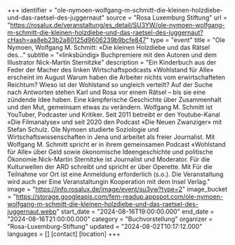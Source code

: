 +++
identifier = "ole-nymoen-wolfgang-m-schmitt-die-kleinen-holzdiebe-und-das-raetsel-des-juggernaut"
source = "Rosa Luxemburg Stiftung"
url = "https://rosalux.de/veranstaltung/es_detail/SU3YW/ole-nymoen-wolfgang-m-schmitt-die-kleinen-holzdiebe-und-das-raetsel-des-juggernaut?cHash=aa8eb23b2a80125d9606239b9bcfe847"
type = "event"
title = "Ole Nymoen, Wolfgang M. Schmitt: «Die kleinen Holzdiebe und das Rätsel des…"
subtitle = "«linksbündig» Buchpremiere mit den Autoren und dem Illustrator Nick-Martin Sternitzke"
description = "Ein Kinderbuch aus der Feder der Macher des linken Wirtschaftspodcasts «Wohlstand für Alle» erscheint im August 
Warum haben die Arbeiter nichts vom erwirtschafteten Reichtum? Wieso ist der Wohlstand so ungleich verteilt? Auf der Suche nach Antworten stehen Karl und Rosa vor einem Rätsel – bis sie eine zündende Idee haben. Eine kämpferische Geschichte über Zusammenhalt und den Mut, gemeinsam etwas zu verändern.
Wolfgang M. Schmitt ist YouTuber, Podcaster und Kritiker. Seit 2011 betreibt er den Youtube-Kanal «Die Filmanalyse» und seit 2020 den Podcast «Die Neuen Zwanziger» mit Stefan Schulz.
Ole Nymoen studierte Soziologie und Wirtschaftswissenschaften in Jena und arbeitet als freier Journalist. Mit Wolfgang M. Schmitt spricht er in ihrem gemeinsamen Podcast «Wohlstand für Alle» über Geld sowie ökonomische Ideengeschichte und politische Ökonomie.Nick-Martin Sternitzke ist Journalist und Moderator. Für die Kulturwellen der ARD schreibt und spricht er über Operette. Mit 
Für die Teilnahme vor Ort ist eine Anmeldung erforderlich (s.o.). 
Die Veranstaltung wird auch per 
Eine Veranstaltungin Kooperation mit dem Insel Verlag."
image = "https://info.rosalux.de/image/event/su3yw?type=2"
image_bucket = "https://storage.googleapis.com/fem-readup.appspot.com/ole-nymoen-wolfgang-m-schmitt-die-kleinen-holzdiebe-und-das-raetsel-des-juggernaut.webp"
start_date = "2024-08-16T19:00:00.000"
end_date = "2024-08-16T21:00:00.000"
category = "Buchvorstellung"
organizer = "Rosa-Luxemburg-Stiftung"
updated = "2024-08-02T10:17:12.000"
languages = []
[contact]
[location]
+++